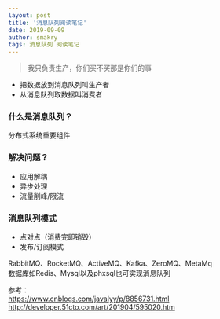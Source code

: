 ```yaml
---
layout: post
title: '消息队列阅读笔记'
date: 2019-09-09
author: smakry
tags: 消息队列 阅读笔记
---
```


> 我只负责生产，你们买不买那是你们的事

- 把数据放到消息队列叫生产者
- 从消息队列取数据叫消费者

### 什么是消息队列？
分布式系统重要组件

### 解决问题？  
- 应用解耦
- 异步处理  
- 流量削峰/限流  
### 消息队列模式  
- 点对点（消费完即销毁）  
- 发布/订阅模式  

RabbitMQ、RocketMQ、ActiveMQ、Kafka、ZeroMQ、MetaMq  
数据库如Redis、Mysql以及phxsql也可实现消息队列  

参考：  
https://www.cnblogs.com/javalyy/p/8856731.html  
http://developer.51cto.com/art/201904/595020.htm